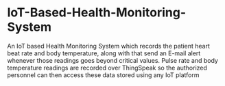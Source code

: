 # IoT-Based-Health-Monitoring-System
An IoT based Health Monitoring System which records the patient  heart beat rate and body temperature, along with that send an E-mail alert whenever those  readings goes beyond critical values. Pulse rate and body temperature readings are recorded  over ThingSpeak so the authorized personnel can then access these data stored using any IoT  platform
